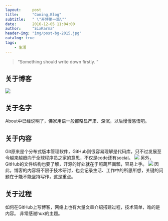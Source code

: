 ```yaml
---
layout:     post
title:      "Coming,Blog"
subtitle:   " \"开博第一篇\""
date:       2016-12-05 11:04:00
author:     "SixKarma"
header-img: "img/post-bg-2015.jpg"
catalog: true
tags:
    - 生活
---
```


> “Something should write down firstly. ”


## 关于博客

![](http://flv.whcedu.cn/files/2014-11/06/06124510062.jpg_b.jpg)

## 关于名字

About中已经说明了，佛家用语一般都略显严肃、深沉，以后慢慢感悟吧。 

## 关于内容

Git原来是个分布式版本管理软件，GitHub则很容易理解是代码库，只不过发展至今越来越趋向于全球程序员之家的意思，不仅是code还有social。
![](http://a1.att.hudong.com/82/08/01300000098168135841087948380.jpg)
另外，GitHub的文件结构也要了解，开源的好处就在于照葫芦画瓢，容易上手。
![](http://ce.sysu.edu.cn/hope/UploadFiles2011/upload/201305172313218455.jpeg)
因此，博客的内容将不限于技术研讨，也会记录生活、工作中的所思所想，关键的问题在于能不能坚持写作，这是重点。

## 关于过程
如何在GitHub上写博客，网络上也有大量文章介绍搭建过程，技术简单，难的是内容。
非常感谢hux的主题。


